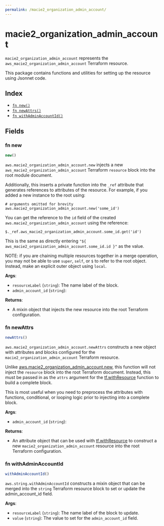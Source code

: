 ```yaml
---
permalink: /macie2_organization_admin_account/
---
```


# macie2_organization_admin_account

`macie2_organization_admin_account` represents the `aws_macie2_organization_admin_account` Terraform resource.



This package contains functions and utilities for setting up the resource using Jsonnet code.


## Index

* [`fn new()`](#fn-new)
* [`fn newAttrs()`](#fn-newattrs)
* [`fn withAdminAccountId()`](#fn-withadminaccountid)

## Fields

### fn new

```ts
new()
```


`aws.macie2_organization_admin_account.new` injects a new `aws_macie2_organization_admin_account` Terraform `resource`
block into the root module document.

Additionally, this inserts a private function into the `_ref` attribute that generates references to attributes of the
resource. For example, if you added a new instance to the root using:

    # arguments omitted for brevity
    aws.macie2_organization_admin_account.new('some_id')

You can get the reference to the `id` field of the created `aws.macie2_organization_admin_account` using the reference:

    $._ref.aws_macie2_organization_admin_account.some_id.get('id')

This is the same as directly entering `"${ aws_macie2_organization_admin_account.some_id.id }"` as the value.

NOTE: if you are chaining multiple resources together in a merge operation, you may not be able to use `super`, `self`,
or `$` to refer to the root object. Instead, make an explicit outer object using `local`.

**Args**:
  - `resourceLabel` (`string`): The name label of the block.
  - `admin_account_id` (`string`): 

**Returns**:
- A mixin object that injects the new resource into the root Terraform configuration.


### fn newAttrs

```ts
newAttrs()
```


`aws.macie2_organization_admin_account.newAttrs` constructs a new object with attributes and blocks configured for the `macie2_organization_admin_account`
Terraform resource.

Unlike [aws.macie2_organization_admin_account.new](#fn-macie2_organization_admin_accountnew), this function will not inject the `resource`
block into the root Terraform document. Instead, this must be passed in as the `attrs` argument for the
[tf.withResource](https://github.com/tf-libsonnet/core/tree/main/docs#fn-withresource) function to build a complete block.

This is most useful when you need to preprocess the attributes with functions, conditional, or looping logic prior to
injecting into a complete block.

**Args**:
  - `admin_account_id` (`string`): 

**Returns**:
  - An attribute object that can be used with [tf.withResource](https://github.com/tf-libsonnet/core/tree/main/docs#fn-withresource) to construct a new `macie2_organization_admin_account` resource into the root Terraform configuration.


### fn withAdminAccountId

```ts
withAdminAccountId()
```

`aws.string.withAdminAccountId` constructs a mixin object that can be merged into the `string`
Terraform resource block to set or update the admin_account_id field.



**Args**:
  - `resourceLabel` (`string`): The name label of the block to update.
  - `value` (`string`): The value to set for the `admin_account_id` field.
